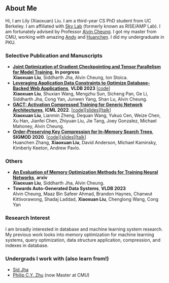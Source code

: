 ## About Me

Hi, I am Lily (Xiaoxuan) Liu. I am a third-year CS PhD student from UC Berkeley. I am affiliated with [Sky Lab](https://sky.cs.berkeley.edu/people/) (formerly known as RISE/AMP Lab). I am fortunately advised by Professor [Alvin Cheung](https://people.eecs.berkeley.edu/~akcheung/). I got my master from CMU, working with amazing [Andy](http://www.cs.cmu.edu/~pavlo/) and [Huanchen](http://www.cs.cmu.edu/~huanche1/). I did my undergraduate in PKU. 

### Selective Publication and Manuscripts
- **[Joint Optimization of Gradient Checkpointing and Tensor Parallelism for Model Training](https://github.com/LiuXiaoxuanPKU/LiuXiaoxuanPKU.github.io/blob/master/docs/blog/kiwi.pdf)**, **In porgress** \
  **Xiaoxuan Liu**, Siddharth Jha, Alvin Cheung, Ion Stoica.
- **[Leveraging Application Data Constraints to Optimize Database-Backed Web Applications](https://arxiv.org/abs/2205.02954)**, **VLDB 2023** [[code](https://github.com/LiuXiaoxuanPKU/ConstrOpt)] \
  **Xiaoxuan Liu**, Shuxian Wang, Mengzhu Sun, Sicheng Pan, Ge Li, Siddharth Jha, Cong Yan, Junwen Yang, Shan Lu, Alvin Cheung.
- **[GACT: Activation Compressed Training for Generic Network Architectures](https://arxiv.org/abs/2206.11357)**, **ICML 2022**. [[code](https://github.com/LiuXiaoxuanPKU/GACT-ICML)][[slides](https://github.com/LiuXiaoxuanPKU/LiuXiaoxuanPKU.github.io/blob/master/docs/slides/ICML2022.pdf)][[talk](https://slideslive.com/38983883/gact-activation-compressed-training-for-generic-network-architectures)] \
  **Xiaoxuan Liu**, Lianmin Zheng, Dequan Wang, Yukuo Cen, Weize Chen, Xu Han, Jianfei Chen, Zhiyuan Liu, Jie Tang, Joey Gonzalez, Michael Mahoney, Alvin Cheung.
- **[Order-Preserving Key Compression for In-Memory Search Trees](https://arxiv.org/abs/2003.02391)**, **SIGMOD 2020**. [[code](https://github.com/efficient/HOPE)][[slides](http://people.iiis.tsinghua.edu.cn/~huanchen/slides/hope-sigmod20.pdf)][[talk](https://www.youtube.com/watch?v=9OzjeSbWHcQ)]\
  Huanchen Zhang, **Xiaoxuan Liu**, David Anderson, Michael Kaminsky, Kimberly Keeton, Andrew Pavlo.

### Others
- **[An Evaluation of Memory Optimization Methods for Training Neural Networks](https://arxiv.org/abs/2303.14633)**, **arxiv** \
  **Xiaoxuan Liu**, Siddharth Jha, Alvin Cheung.
- **Towards Auto-Generated Data Systems**, **VLDB 2023** \
Alvin Cheung, Maaz Bin Safeer Ahmad, Brandon Haynes, Chanwut Kittivorawong, Shadaj Laddad, **Xiaoxuan Liu**, Chenglong Wang, Cong Yan



### Research Interest
I am broadly interested in database and machine learning system research. My previous work looks into memory optimization for machine learning systems, query optimization, data structure application, compression, and indexes in database.

### Undergrads I work with (also learn from!)
- [Sid Jha](https://sidjha1.github.io/)
- [Philip C.Y. Zhu](https://cyzhu.dev/) (now Master at CMU)
